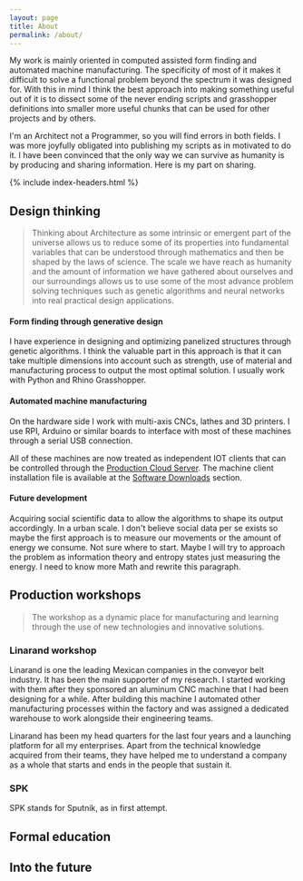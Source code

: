```yaml
---
layout: page
title: About
permalink: /about/
---
```


My work is mainly oriented in computed assisted form finding and automated machine manufacturing. The specificity of most of it makes it difficult to solve a functional problem beyond the spectrum it was designed for. With this in mind I think the best approach into making something useful out of it is to dissect some of the never ending scripts and grasshopper definitions into smaller more useful chunks that can be used for other projects and by others.

I'm an Architect not a Programmer, so you will find errors in both fields. I was more joyfully obligated into publishing my scripts as in motivated to do it. I have been convinced that the only way we can survive as humanity is by producing and sharing information. Here is my part on sharing.

{% include index-headers.html %}

## Design thinking

>Thinking about Architecture as some intrinsic or emergent part of the universe allows us to reduce some of its properties into fundamental variables that can be understood through mathematics and then be shaped by the laws of science. The scale we have reach as humanity and the amount of information we have gathered about ourselves and our surroundings allows us to use some of the most advance problem solving techniques such as genetic algorithms and neural networks into real practical design applications.  

#### Form finding through generative design
I have experience in designing and optimizing panelized structures through genetic algorithms. I think the valuable part in this approach is that it can take multiple dimensions into account such as strength, use of material and manufacturing process to output the most optimal solution. I usually work with Python and Rhino Grasshopper.

#### Automated machine manufacturing
On the hardware side I work with multi-axis CNCs, lathes and 3D printers. I use RPI, Arduino or similar boards to interface with most of these machines through a serial USB connection.

All of these machines are now treated as independent IOT clients that can be controlled through the [Production Cloud Server](/open-source/#production-cloud-server). The machine client installation file is available at the [Software Downloads](/open-source/#software-downloads) section.

#### Future development
Acquiring social scientific data to allow the algorithms to shape its output accordingly. In a urban scale. I don't believe social data per se exists so maybe the first approach is to measure our movements or the amount of energy we consume. Not sure where to start. Maybe I will try to approach the problem as information theory and entropy states just measuring the energy. I need to know more Math and rewrite this paragraph.

## Production workshops

>The workshop as a dynamic place for manufacturing and learning through the use of new technologies and innovative solutions.  

### Linarand workshop
Linarand is one the leading Mexican companies in the conveyor belt industry. It has been the main supporter of my research. I started working with them after they sponsored an aluminum CNC machine that I had been designing for a while. After building this machine I automated other manufacturing processes within the factory and was assigned a dedicated warehouse to work alongside their engineering teams.

Linarand has been my head quarters for the last four years and a launching platform for all my enterprises. Apart from the technical knowledge acquired from their teams, they have helped me to understand a company as a whole that starts and ends in the people that sustain it.

<!-- Once I had a proper CNC machine and a warehouse at my disposal I started working on my first parametric structures. Shortly after I realized that machines alone were not sufficient for this task. I needed to control multiple CNC machines from a single controlled unit so I could properly manage the thousands of different parts needed to integrate a parametric structure. This and the need to extend Linarand's new automated processes into their foreign workshops lead to the beginning of the Production Cloud Server and set the foundations for the workshops to come. -->



### SPK
SPK stands for Sputnik, as in first attempt.

## Formal education

## Into the future
